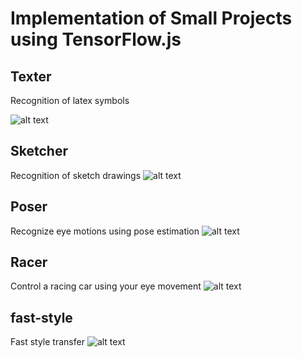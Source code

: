 # Implementation of Small Projects using TensorFlow.js 

## Texter 
Recognition of latex symbols 

![alt text](https://raw.githubusercontent.com/zaidalyafeai/zaidalyafeai.github.io/master/images/texter.PNG)

## Sketcher 
Recognition of sketch drawings 
![alt text](https://raw.githubusercontent.com/zaidalyafeai/zaidalyafeai.github.io/master/images/sketcher.PNG)

## Poser 
Recognize eye motions using pose estimation 
![alt text](https://raw.githubusercontent.com/zaidalyafeai/zaidalyafeai.github.io/master/images/poser.PNG)

## Racer
Control a racing car using your eye movement 
![alt text](https://raw.githubusercontent.com/zaidalyafeai/zaidalyafeai.github.io/master/images/racer.PNG)

## fast-style 
Fast style transfer 
![alt text](https://raw.githubusercontent.com/zaidalyafeai/zaidalyafeai.github.io/master/images/fast-style.PNG)
